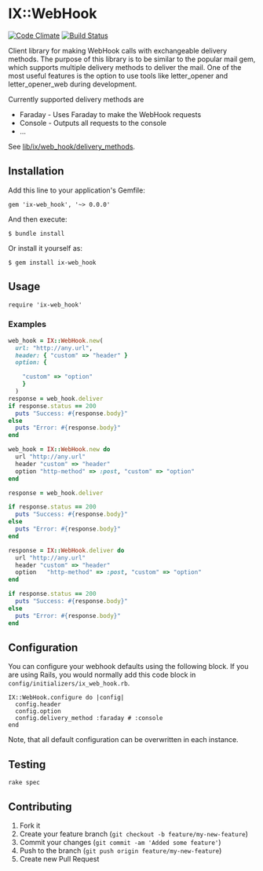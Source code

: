 # IX::WebHook

[![Code Climate](https://codeclimate.com/github/hauschil/ix-web_hook/badges/gpa.svg)](https://codeclimate.com/github/hauschil/ix-web_hook/badges/gpa.svg)
[![Build Status](https://secure.travis-ci.org/hauschil/ix-webhook.png)](http://travis-ci.org/hauschil/ix-web_hook)

Client library for making WebHook calls with exchangeable delivery methods. The purpose of this library is to be similar to the popular mail gem, which supports multiple delivery methods to deliver the mail. One of the most useful features is the option to use tools like letter_opener and letter_opener_web during development.

Currently supported delivery methods are

* Faraday - Uses Faraday to make the WebHook requests
* Console - Outputs all requests to the console
* ...

See [lib/ix/web_hook/delivery_methods](lib/ix/web_hook/delivery_methods).
## Installation

Add this line to your application's Gemfile:

    gem 'ix-web_hook', '~> 0.0.0'

And then execute:

    $ bundle install

Or install it yourself as:

    $ gem install ix-web_hook

## Usage

    require 'ix-web_hook'

### Examples
  ```ruby
  web_hook = IX::WebHook.new(
    url: "http://any.url",
    header: { "custom" => "header" }
    option: {

      "custom" => "option"
      }
    )
  response = web_hook.deliver
  if response.status == 200
    puts "Success: #{response.body}"
  else
    puts "Error: #{response.body}"
  end
  ```

  ```ruby
  web_hook = IX::WebHook.new do
    url "http://any.url"
    header "custom" => "header"
    option "http-method" => :post, "custom" => "option"
  end

  response = web_hook.deliver

  if response.status == 200
    puts "Success: #{response.body}"
  else
    puts "Error: #{response.body}"
  end
  ```

  ```ruby
  response = IX::WebHook.deliver do
    url "http://any.url"
    header "custom" => "header"
    option   "http-method" => :post, "custom" => "option"
  end

  if response.status == 200
    puts "Success: #{response.body}"
  else
    puts "Error: #{response.body}"
  end
  ```


## Configuration

You can configure your webhook defaults using the following block. If you are using Rails, you would normally add this code block in `config/initializers/ix_web_hook.rb`.

    IX::WebHook.configure do |config|
      config.header
      config.option
      config.delivery_method :faraday # :console
    end

Note, that all default configuration can be overwritten in each instance.
## Testing

    rake spec

## Contributing

1. Fork it
2. Create your feature branch (`git checkout -b feature/my-new-feature`)
3. Commit your changes (`git commit -am 'Added some feature'`)
4. Push to the branch (`git push origin feature/my-new-feature`)
5. Create new Pull Request
